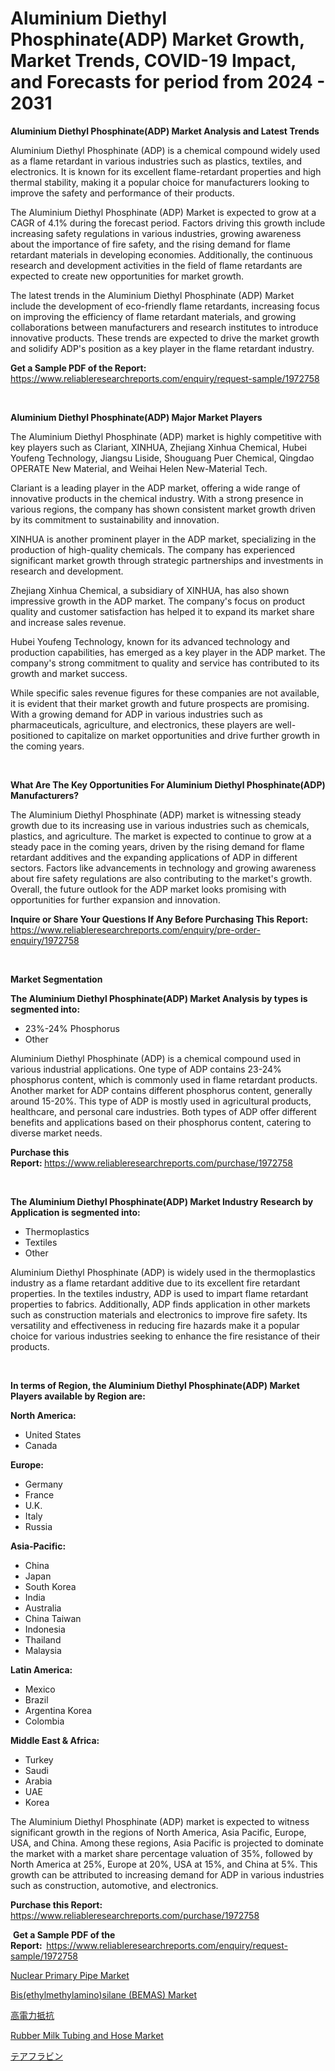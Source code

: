<p><h1>Aluminium Diethyl Phosphinate(ADP) Market Growth, Market Trends, COVID-19 Impact, and Forecasts for period from 2024 - 2031</h1></p><p><strong>Aluminium Diethyl Phosphinate(ADP) Market Analysis and Latest Trends</strong></p>
<p><p>Aluminium Diethyl Phosphinate (ADP) is a chemical compound widely used as a flame retardant in various industries such as plastics, textiles, and electronics. It is known for its excellent flame-retardant properties and high thermal stability, making it a popular choice for manufacturers looking to improve the safety and performance of their products.</p><p>The Aluminium Diethyl Phosphinate (ADP) Market is expected to grow at a CAGR of 4.1% during the forecast period. Factors driving this growth include increasing safety regulations in various industries, growing awareness about the importance of fire safety, and the rising demand for flame retardant materials in developing economies. Additionally, the continuous research and development activities in the field of flame retardants are expected to create new opportunities for market growth.</p><p>The latest trends in the Aluminium Diethyl Phosphinate (ADP) Market include the development of eco-friendly flame retardants, increasing focus on improving the efficiency of flame retardant materials, and growing collaborations between manufacturers and research institutes to introduce innovative products. These trends are expected to drive the market growth and solidify ADP's position as a key player in the flame retardant industry.</p></p>
<p><strong>Get a Sample PDF of the Report:&nbsp;</strong> <a href="https://www.reliableresearchreports.com/enquiry/request-sample/1972758">https://www.reliableresearchreports.com/enquiry/request-sample/1972758</a></p>
<p>&nbsp;</p>
<p><strong>Aluminium Diethyl Phosphinate(ADP) Major Market Players</strong></p>
<p><p>The Aluminium Diethyl Phosphinate (ADP) market is highly competitive with key players such as Clariant, XINHUA, Zhejiang Xinhua Chemical, Hubei Youfeng Technology, Jiangsu Liside, Shouguang Puer Chemical, Qingdao OPERATE New Material, and Weihai Helen New-Material Tech.</p><p>Clariant is a leading player in the ADP market, offering a wide range of innovative products in the chemical industry. With a strong presence in various regions, the company has shown consistent market growth driven by its commitment to sustainability and innovation.</p><p>XINHUA is another prominent player in the ADP market, specializing in the production of high-quality chemicals. The company has experienced significant market growth through strategic partnerships and investments in research and development.</p><p>Zhejiang Xinhua Chemical, a subsidiary of XINHUA, has also shown impressive growth in the ADP market. The company's focus on product quality and customer satisfaction has helped it to expand its market share and increase sales revenue.</p><p>Hubei Youfeng Technology, known for its advanced technology and production capabilities, has emerged as a key player in the ADP market. The company's strong commitment to quality and service has contributed to its growth and market success.</p><p>While specific sales revenue figures for these companies are not available, it is evident that their market growth and future prospects are promising. With a growing demand for ADP in various industries such as pharmaceuticals, agriculture, and electronics, these players are well-positioned to capitalize on market opportunities and drive further growth in the coming years.</p></p>
<p>&nbsp;</p>
<p><strong>What Are The Key Opportunities For Aluminium Diethyl Phosphinate(ADP) Manufacturers?</strong></p>
<p><p>The Aluminium Diethyl Phosphinate (ADP) market is witnessing steady growth due to its increasing use in various industries such as chemicals, plastics, and agriculture. The market is expected to continue to grow at a steady pace in the coming years, driven by the rising demand for flame retardant additives and the expanding applications of ADP in different sectors. Factors like advancements in technology and growing awareness about fire safety regulations are also contributing to the market's growth. Overall, the future outlook for the ADP market looks promising with opportunities for further expansion and innovation.</p></p>
<p><strong>Inquire or Share Your Questions If Any Before Purchasing This Report:</strong> <a href="https://www.reliableresearchreports.com/enquiry/pre-order-enquiry/1972758">https://www.reliableresearchreports.com/enquiry/pre-order-enquiry/1972758</a></p>
<p>&nbsp;</p>
<p><strong>Market Segmentation</strong></p>
<p><strong>The Aluminium Diethyl Phosphinate(ADP) Market Analysis by types is segmented into:</strong></p>
<p><ul><li>23%-24% Phosphorus</li><li>Other</li></ul></p>
<p><p>Aluminium Diethyl Phosphinate (ADP) is a chemical compound used in various industrial applications. One type of ADP contains 23-24% phosphorus content, which is commonly used in flame retardant products. Another market for ADP contains different phosphorus content, generally around 15-20%. This type of ADP is mostly used in agricultural products, healthcare, and personal care industries. Both types of ADP offer different benefits and applications based on their phosphorus content, catering to diverse market needs.</p></p>
<p><strong>Purchase this Report:&nbsp;</strong><a href="https://www.reliableresearchreports.com/purchase/1972758">https://www.reliableresearchreports.com/purchase/1972758</a></p>
<p>&nbsp;</p>
<p><strong>The Aluminium Diethyl Phosphinate(ADP) Market Industry Research by Application is segmented into:</strong></p>
<p><ul><li>Thermoplastics</li><li>Textiles</li><li>Other</li></ul></p>
<p><p>Aluminium Diethyl Phosphinate (ADP) is widely used in the thermoplastics industry as a flame retardant additive due to its excellent fire retardant properties. In the textiles industry, ADP is used to impart flame retardant properties to fabrics. Additionally, ADP finds application in other markets such as construction materials and electronics to improve fire safety. Its versatility and effectiveness in reducing fire hazards make it a popular choice for various industries seeking to enhance the fire resistance of their products.</p></p>
<p>&nbsp;</p>
<p><strong>In terms of Region, the Aluminium Diethyl Phosphinate(ADP) Market Players available by Region are:</strong></p>
<p>
    <p> <strong> North America: </strong>
        <ul>
            <li>United States</li>
            <li>Canada</li>
        </ul>
        </p> 
    <p> <strong> Europe: </strong>
        <ul>
            <li>Germany</li>
            <li>France</li>
            <li>U.K.</li>
            <li>Italy</li>
            <li>Russia</li>
        </ul>
        </p> 
    <p> <strong> Asia-Pacific: </strong>
        <ul>
            <li>China</li>
            <li>Japan</li>
            <li>South Korea</li>
            <li>India</li>
            <li>Australia</li>
            <li>China Taiwan</li>
            <li>Indonesia</li>
            <li>Thailand</li>
            <li>Malaysia</li>
        </ul>
        </p> 
    <p> <strong> Latin America: </strong>
        <ul>
            <li>Mexico</li>
            <li>Brazil</li>
            <li>Argentina Korea</li>
            <li>Colombia</li>
        </ul>
        </p> 
    <p> <strong> Middle East & Africa: </strong>
        <ul>
            <li>Turkey</li>
            <li>Saudi</li>
            <li>Arabia</li>
            <li>UAE</li>
            <li>Korea</li>
        </ul>
    </p>
    </p>
<p><p>The Aluminium Diethyl Phosphinate (ADP) market is expected to witness significant growth in the regions of North America, Asia Pacific, Europe, USA, and China. Among these regions, Asia Pacific is projected to dominate the market with a market share percentage valuation of 35%, followed by North America at 25%, Europe at 20%, USA at 15%, and China at 5%. This growth can be attributed to increasing demand for ADP in various industries such as construction, automotive, and electronics.</p></p>
<p><strong>Purchase this Report: </strong><a href="https://www.reliableresearchreports.com/purchase/1972758">https://www.reliableresearchreports.com/purchase/1972758</a></p>
<p>&nbsp;<strong>Get a Sample PDF of the Report:&nbsp;&nbsp;</strong><a href="https://www.reliableresearchreports.com/enquiry/request-sample/1972758">https://www.reliableresearchreports.com/enquiry/request-sample/1972758</a></p>
<p><strong></strong></p>
<p><p><a href="https://issuu.com/reportprime-2/docs/nuclear-primary-pipe-market-size-2030.pptx">Nuclear Primary Pipe Market</a></p><p><a href="https://github.com/mbisetmhermsr/Market-Research-Report-List-1/blob/main/bisethylmethylaminosilane-bemas-market.md">Bis(ethylmethylamino)silane (BEMAS) Market</a></p><p><a href="https://github.com/avwofrml53535/Market-Research-Report-List-1/blob/main/18328462294.md">高電力抵抗</a></p><p><a href="https://github.com/zjyglelu/Market-Research-Report-List-1/blob/main/rubber-milk-tubing-and-hose-market.md">Rubber Milk Tubing and Hose Market</a></p><p><a href="https://github.com/vtbvgl20191192/Market-Research-Report-List-1/blob/main/15237822295.md">テアフラビン</a></p></p>